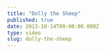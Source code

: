 ```yaml
---
title: "Dolly the Sheep"
published: true
date: 2013-10-14T09:00:00.000Z
type: video
slug: dolly-the-sheep
---
```

